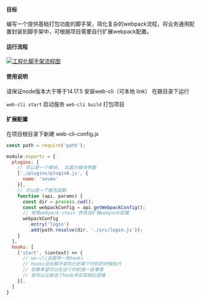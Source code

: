 #### 目标
编写一个提供基础打包功能的脚手架，简化复杂的webpack流程，将业务通用配置封装到脚手架中，可根据项目需要自行扩展webpack配置。

#### 运行流程
[![工程化脚手架流程图](https://s3.bmp.ovh/imgs/2023/02/09/ec88b62ae546752a.png "工程化脚手架流程图")](https://s3.bmp.ovh/imgs/2023/02/09/ec88b62ae546752a.png "工程化脚手架流程图")

#### 使用说明
请保证node版本大于等于14.17.5
安装web-cli（可本地 link）
在跟目录下运行

`web-cli start` 启动服务
`web-cli build` 打包项目

#### 扩展配置
在项目根目录下新建
web-cli-config.js

```javascript
const path = require('path');

module.exports = {
  plugins: [
    // 可以是一个模块， 后面为模块参数
    ['./plugins/pluginA.js', {
      name: 'seven'
    }],
    // 可以是一个匿名函数
    function (api, params) {
      const dir = process.cwd();
      const webpackConfig = api.getWebpackConfig();
      // 使用webpack-chain 修改或扩展webpack配置
      webpackConfig
        .entry('login')
        .add(path.resolve(dir, './src/login.js'));
    }
  ],
  hooks: [
    ['start', (context) => {
      // we-cli会提供一些hooks
      // hooks会在脚手架执行到某个时机的时候执行
      // 如果希望可以在这个时机做一些事情
      // 就可以注册这个hook并实现相应逻辑
    }],
  ]
}
```